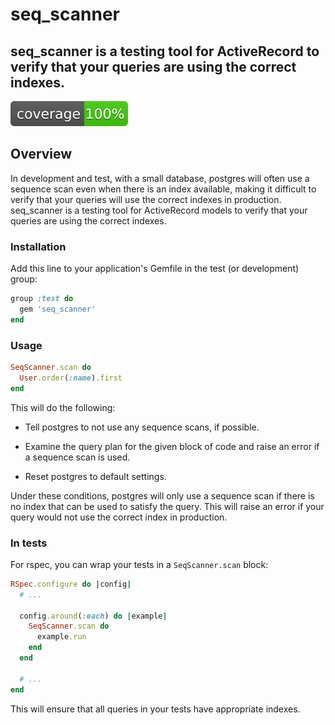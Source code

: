 # seq_scanner

## seq_scanner is a testing tool for ActiveRecord to verify that your queries are using the correct indexes.

[![coverage](https://raw.githubusercontent.com/tombroomfield/SeqScanner/main/coverage/coverage.svg)](https://raw.githubusercontent.com/tombroomfield/SeqScanner/main/coverage/index.html)

## Overview

In development and test, with a small database, postgres will often use a sequence scan even when there is an index available, making it difficult to verify that your queries will use the correct indexes in production. seq_scanner is a testing tool for ActiveRecord models to verify that your queries are using the correct indexes.

### Installation

Add this line to your application's Gemfile in the test (or development) group:

```ruby
group :test do
  gem 'seq_scanner'
end
```

### Usage

```ruby
SeqScanner.scan do
  User.order(:name).first
end
```

This will do the following:

* Tell postgres to not use any sequence scans, if possible.

* Examine the query plan for the given block of code and raise an error if a sequence scan is used.

* Reset postgres to default settings.

Under these conditions, postgres will only use a sequence scan if there is no index that can be used to satisfy the query. This will raise an error if your query would not use the correct index in production.

### In tests

For rspec, you can wrap your tests in a `SeqScanner.scan` block:

```ruby
RSpec.configure do |config|
  # ...

  config.around(:each) do |example|
    SeqScanner.scan do
      example.run
    end
  end

  # ...
end
```

This will ensure that all queries in your tests have appropriate indexes.